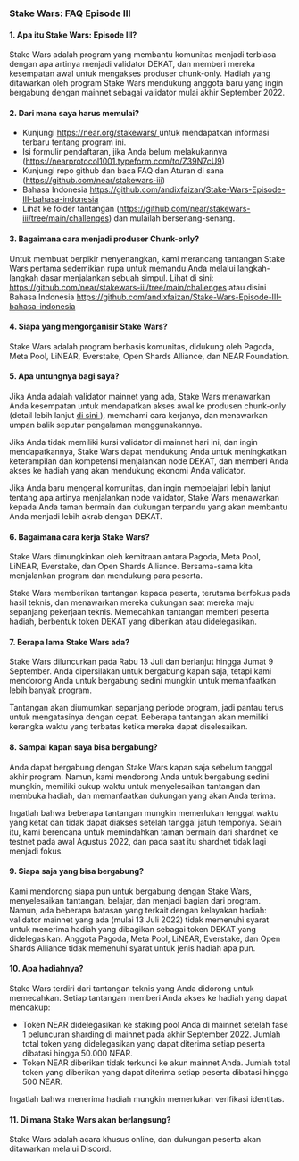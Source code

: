 ###  Stake Wars: FAQ Episode III

####  1. Apa itu Stake Wars: Episode III?
Stake Wars adalah program yang membantu komunitas menjadi terbiasa dengan apa artinya menjadi validator DEKAT, dan memberi mereka kesempatan awal untuk mengakses produser chunk-only. Hadiah yang ditawarkan oleh program Stake Wars mendukung anggota baru yang ingin bergabung dengan mainnet sebagai validator mulai akhir September 2022.

####  2. Dari mana saya harus memulai?
* Kunjungi [ https://near.org/stakewars/ ](https://near.org/stakewars/) untuk mendapatkan informasi terbaru tentang program ini.
* Isi formulir pendaftaran, jika Anda belum melakukannya (https://nearprotocol1001.typeform.com/to/Z39N7cU9)
* Kunjungi repo github dan baca FAQ dan Aturan di sana (https://github.com/near/stakewars-iii)
* Bahasa Indonesia https://github.com/andixfaizan/Stake-Wars-Episode-III-bahasa-indonesia
* Lihat ke folder tantangan (https://github.com/near/stakewars-iii/tree/main/challenges) dan mulailah bersenang-senang.

####  3. Bagaimana cara menjadi produser Chunk-only?
Untuk membuat berpikir menyenangkan, kami merancang tantangan Stake Wars pertama sedemikian rupa untuk memandu Anda melalui langkah-langkah dasar menjalankan sebuah simpul. Lihat di sini: https://github.com/near/stakewars-iii/tree/main/challenges atau disini Bahasa Indonesia https://github.com/andixfaizan/Stake-Wars-Episode-III-bahasa-indonesia

####  4. Siapa yang mengorganisir Stake Wars?
Stake Wars adalah program berbasis komunitas, didukung oleh Pagoda, Meta Pool, LiNEAR, Everstake, Open Shards Alliance, dan NEAR Foundation.

####  5. Apa untungnya bagi saya?
Jika Anda adalah validator mainnet yang ada, Stake Wars menawarkan Anda kesempatan untuk mendapatkan akses awal ke produsen chunk-only (detail lebih lanjut [ di sini ](https://near.org/decentralize/)), memahami cara kerjanya, dan menawarkan umpan balik seputar pengalaman menggunakannya.

Jika Anda tidak memiliki kursi validator di mainnet hari ini, dan ingin mendapatkannya, Stake Wars dapat mendukung Anda untuk meningkatkan keterampilan dan kompetensi menjalankan node DEKAT, dan memberi Anda akses ke hadiah yang akan mendukung ekonomi Anda validator.

Jika Anda baru mengenal komunitas, dan ingin mempelajari lebih lanjut tentang apa artinya menjalankan node validator, Stake Wars menawarkan kepada Anda taman bermain dan dukungan terpandu yang akan membantu Anda menjadi lebih akrab dengan DEKAT.

####  6. Bagaimana cara kerja Stake Wars?
Stake Wars dimungkinkan oleh kemitraan antara Pagoda, Meta Pool, LiNEAR, Everstake, dan Open Shards Alliance. Bersama-sama kita menjalankan program dan mendukung para peserta.

Stake Wars memberikan tantangan kepada peserta, terutama berfokus pada hasil teknis, dan menawarkan mereka dukungan saat mereka maju sepanjang pekerjaan teknis. Memecahkan tantangan memberi peserta hadiah, berbentuk token DEKAT yang diberikan atau didelegasikan.

####  7. Berapa lama Stake Wars ada?
Stake Wars diluncurkan pada Rabu 13 Juli dan berlanjut hingga Jumat 9 September. Anda dipersilakan untuk bergabung kapan saja, tetapi kami mendorong Anda untuk bergabung sedini mungkin untuk memanfaatkan lebih banyak program.

Tantangan akan diumumkan sepanjang periode program, jadi pantau terus untuk mengatasinya dengan cepat. Beberapa tantangan akan memiliki kerangka waktu yang terbatas ketika mereka dapat diselesaikan.

####  8. Sampai kapan saya bisa bergabung?

Anda dapat bergabung dengan Stake Wars kapan saja sebelum tanggal akhir program. Namun, kami mendorong Anda untuk bergabung sedini mungkin, memiliki cukup waktu untuk menyelesaikan tantangan dan membuka hadiah, dan memanfaatkan dukungan yang akan Anda terima.

Ingatlah bahwa beberapa tantangan mungkin memerlukan tenggat waktu yang ketat dan tidak dapat diakses setelah tanggal jatuh temponya. Selain itu, kami berencana untuk memindahkan taman bermain dari shardnet ke testnet pada awal Agustus 2022, dan pada saat itu shardnet tidak lagi menjadi fokus.

####  9. Siapa saja yang bisa bergabung?
Kami mendorong siapa pun untuk bergabung dengan Stake Wars, menyelesaikan tantangan, belajar, dan menjadi bagian dari program. Namun, ada beberapa batasan yang terkait dengan kelayakan hadiah: validator mainnet yang ada (mulai 13 Juli 2022) tidak memenuhi syarat untuk menerima hadiah yang dibagikan sebagai token DEKAT yang didelegasikan. Anggota Pagoda, Meta Pool, LiNEAR, Everstake, dan Open Shards Alliance tidak memenuhi syarat untuk jenis hadiah apa pun.

####  10. Apa hadiahnya?
Stake Wars terdiri dari tantangan teknis yang Anda didorong untuk memecahkan. Setiap tantangan memberi Anda akses ke hadiah yang dapat mencakup:

* Token NEAR didelegasikan ke staking pool Anda di mainnet setelah fase 1 peluncuran sharding di mainnet pada akhir September 2022. Jumlah total token yang didelegasikan yang dapat diterima setiap peserta dibatasi hingga 50.000 NEAR.
* Token NEAR diberikan tidak terkunci ke akun mainnet Anda. Jumlah total token yang diberikan yang dapat diterima setiap peserta dibatasi hingga 500 NEAR.

Ingatlah bahwa menerima hadiah mungkin memerlukan verifikasi identitas.

####  11. Di mana Stake Wars akan berlangsung?
Stake Wars adalah acara khusus online, dan dukungan peserta akan ditawarkan melalui Discord.
